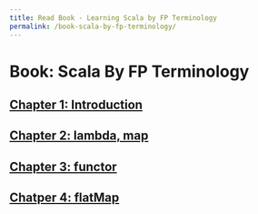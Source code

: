 ```yaml
---
title: Read Book - Learning Scala by FP Terminology
permalink: /book-scala-by-fp-terminology/
---
```


# Book: Scala By FP Terminology

## [Chapter 1: Introduction](/scala-by-fp-terminology-introduction/)
## [Chapter 2: lambda, map](/scala-by-fp-terminology-lambda-map/)
## [Chapter 3: functor](/scala-by-fp-terminology-functor/)
## [Chatper 4: flatMap](/scala-by-fp-terminology-flatmap/)